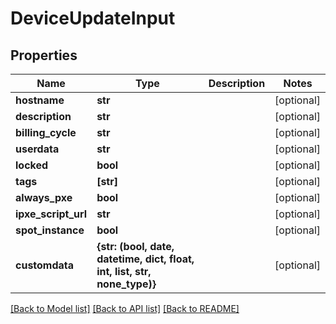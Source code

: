 # DeviceUpdateInput


## Properties
Name | Type | Description | Notes
------------ | ------------- | ------------- | -------------
**hostname** | **str** |  | [optional] 
**description** | **str** |  | [optional] 
**billing_cycle** | **str** |  | [optional] 
**userdata** | **str** |  | [optional] 
**locked** | **bool** |  | [optional] 
**tags** | **[str]** |  | [optional] 
**always_pxe** | **bool** |  | [optional] 
**ipxe_script_url** | **str** |  | [optional] 
**spot_instance** | **bool** |  | [optional] 
**customdata** | **{str: (bool, date, datetime, dict, float, int, list, str, none_type)}** |  | [optional] 

[[Back to Model list]](../README.md#documentation-for-models) [[Back to API list]](../README.md#documentation-for-api-endpoints) [[Back to README]](../README.md)


